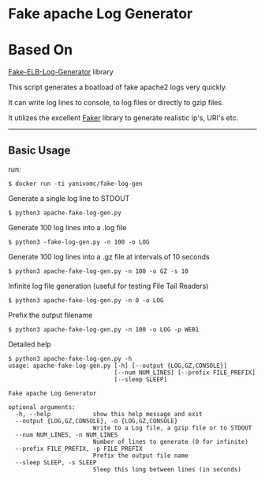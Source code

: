 # Fake apache Log Generator

# Based On 
  [Fake-ELB-Log-Generator](https://github.com/kekayan/Fake-ELB-Log-Generator) library

This script generates a boatload of fake apache2 logs very quickly.

It can write log lines to console, to log files or directly to gzip files.

It utilizes the excellent [Faker](https://github.com/joke2k/faker/) library to generate realistic ip's, URI's etc.

***

## Basic Usage
run:
```
$ docker run -ti yanivomc/fake-log-gen
```

Generate a single log line to STDOUT
```
$ python3 apache-fake-log-gen.py
```

Generate 100 log lines into a .log file
```
$ python3 -fake-log-gen.py -n 100 -o LOG
```

Generate 100 log lines into a .gz file at intervals of 10 seconds
```
$ python3 apache-fake-log-gen.py -n 100 -o GZ -s 10
```

Infinite log file generation (useful for testing File Tail Readers)
```
$ python3 apache-fake-log-gen.py -n 0 -o LOG
```

Prefix the output filename
```
$ python3 apache-fake-log-gen.py -n 100 -o LOG -p WEB1
```

Detailed help
```
$ python3 apache-fake-log-gen.py -h
usage: apache-fake-log-gen.py [-h] [--output {LOG,GZ,CONSOLE}]
                              [--num NUM_LINES] [--prefix FILE_PREFIX]
                              [--sleep SLEEP]

Fake apache Log Generator

optional arguments:
  -h, --help            show this help message and exit
  --output {LOG,GZ,CONSOLE}, -o {LOG,GZ,CONSOLE}
                        Write to a Log file, a gzip file or to STDOUT
  --num NUM_LINES, -n NUM_LINES
                        Number of lines to generate (0 for infinite)
  --prefix FILE_PREFIX, -p FILE_PREFIX
                        Prefix the output file name
  --sleep SLEEP, -s SLEEP
                        Sleep this long between lines (in seconds)
```
